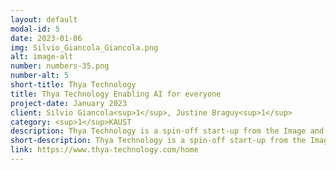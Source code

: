 ```yaml
---
layout: default
modal-id: 5
date: 2023-01-06
img: Silvio_Giancola_Giancola.png
alt: image-alt
number: numbers-35.png
number-alt: 5 
short-title: Thya Technology
title: Thya Technology Enabling AI for everyone
project-date: January 2023
client: Silvio Giancola<sup>1</sup>, Justine Braguy<sup>1</sup>
category: <sup>1</sup>KAUST
description: Thya Technology is a spin-off start-up from the Image and Video Understanding Lab (IVUL) of King Abdullah University of Science and Technology (KAUST, Saudi Arabia) and enables the creation and use of detection algorithms from A to Z. Thya Technology delivers AI-based computer vision as a service, and creates value for companies that need to process a large amount of images. Thya Technology’s mission is to enable AI for everyone. To do so, they provide online platforms that accelerate the deployment of AI, facilitating the generation and training of detection models, thus saving their users time and money.
short-description: Thya Technology is a spin-off start-up from the Image and Video Understanding Lab (IVUL) 
link: https://www.thya-technology.com/home
---
```


